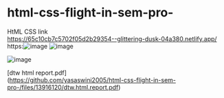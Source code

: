 # html-css-flight-in-sem-pro-
HtML CSS  link <br> https://65c10cb7c5702f05d2b29354--glittering-dusk-04a380.netlify.app/
 https:![image](https://github.com/yasaswini2005/html-css-flight-in-sem-pro-/assets/139364347/e35fc866-bc1b-43a6-8021-567818f65929)
![image](https://github.com/yasaswini2005/html-css-flight-in-sem-pro-/assets/139364347/0c4597c3-dc0b-48ce-99a6-9ce066a0cb7e)

![image](https://github.com/yasaswini2005/html-css-flight-in-sem-pro-/assets/139364347/063e8fe3-ca1d-4e24-b46c-2c2f4f1c3209)

[dtw html report.pdf]<br>(https://github.com/yasaswini2005/html-css-flight-in-sem-pro-/files/13916120/dtw.html.report.pdf)
